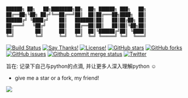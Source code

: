 ```bash
██████╗ ██╗   ██╗████████╗██╗  ██╗ ██████╗ ███╗   ██╗
██╔══██╗╚██╗ ██╔╝╚══██╔══╝██║  ██║██╔═══██╗████╗  ██║
██████╔╝ ╚████╔╝    ██║   ███████║██║   ██║██╔██╗ ██║
██╔═══╝   ╚██╔╝     ██║   ██╔══██║██║   ██║██║╚██╗██║
██║        ██║      ██║   ██║  ██║╚██████╔╝██║ ╚████║
╚═╝        ╚═╝      ╚═╝   ╚═╝  ╚═╝ ╚═════╝ ╚═╝  ╚═══╝                  
```
[![Build Status](https://travis-ci.org/EasyWeChat/site.svg?branch=master)](https://github.com/superonesfazai/python)
[![Say Thanks!](https://img.shields.io/badge/Say%20Thanks-!-1EAEDB.svg)](https://github.com/superonesfazai/python)
[![License!](https://img.shields.io/github/license/mashape/apistatus.svg)](https://github.com/superonesfazai/python)
[![GitHub stars](https://img.shields.io/github/stars/superonesfazai/python.svg)](https://github.com/superonesfazai/python/stargazers)
[![GitHub forks](https://img.shields.io/github/forks/superonesfazai/python.svg)](https://github.com/superonesfazai/python/network)
[![GitHub issues](https://img.shields.io/github/issues/superonesfazai/python.svg)](https://github.com/superonesfazai/python/issues)
[![Github commit merge status](https://img.shields.io/github/commit-status/badges/shields/master/5d4ab86b1b5ddfb3c4a70a70bd19932c52603b8c.svg)]()
[![Twitter](https://img.shields.io/twitter/url/https/github.com/superonesfazai/python.svg?style=social)](https://twitter.com/intent/tweet?text=Wow:&url=https%3A%2F%2Fgithub.com%2Fsuperonesfazai%2Fpython)

旨在: 记录下自己与python的点滴, 并让更多人深入理解python ☺️

- give me a star or a fork, my friend!

![](./images/ayst.png)